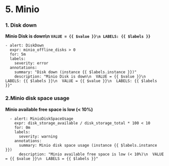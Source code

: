 # 5. Minio

### **1. Disk down**

**Minio Disk is down\n `VALUE = {{ $value }}\n LABELS: {{ $labels }}`**

```
- alert: DiskDown
  expr: minio_offline_disks > 0
  for: 5m
  labels:
    severity: error
  annotations:
    summary: "Disk down (instance {{ $labels.instance }})"
    description: "Minio Disk is down\n  VALUE = {{ $value }}\n  LABELS: {{ $labels }}\n  VALUE = {{ $value }}\n  LABELS: {{ $labels }}"
```

### **2.Minio disk space usage**

**Minio available free space is low (< 10%)**

```
  - alert: MinioDiskSpaceUsage
    expr: disk_storage_available / disk_storage_total * 100 < 10
    for: 0m
    labels:
      severity: warning
    annotations:
      summary: Minio disk space usage (instance {{ $labels.instance }})
      description: "Minio available free space is low (< 10%)\n  VALUE = {{ $value }}\n  LABELS = {{ $labels }}"
```

